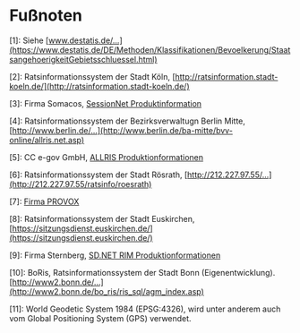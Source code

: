 Fußnoten
========

[1]: Siehe [www.destatis.de/...](https://www.destatis.de/DE/Methoden/Klassifikationen/Bevoelkerung/StaatsangehoerigkeitGebietsschluessel.html)

[2]: Ratsinformationssystem der Stadt Köln, [http://ratsinformation.stadt-koeln.de/](http://ratsinformation.stadt-koeln.de/)

[3]: Firma Somacos, [SessionNet Produktinformation](http://www.somacos.de/de/sitzungsdienst/ratsinfo.html)

[4]: Ratsinformationssystem der Bezirksverwaltugn Berlin Mitte, [http://www.berlin.de/...](http://www.berlin.de/ba-mitte/bvv-online/allris.net.asp)

[5]: CC e-gov GmbH, [ALLRIS Produktionformationen](http://www.cc-egov.de/allris.htm)

[6]: Ratsinformationssystem der Stadt Rösrath, [http://212.227.97.55/...](http://212.227.97.55/ratsinfo/roesrath)

[7]: [Firma PROVOX](http://www.provox.de/)

[8]: Ratsinformationssystem der Stadt Euskirchen, [https://sitzungsdienst.euskirchen.de/](https://sitzungsdienst.euskirchen.de/)

[9]: Firma Sternberg, [SD.NET RIM Produktionformationen](http://www.sitzungsdienst.net/produkte/ratsinformationsmanagement)

[10]: BoRis, Ratsinformationssystem der Stadt Bonn (Eigenentwicklung). [http://www2.bonn.de/...](http://www2.bonn.de/bo_ris/ris_sql/agm_index.asp)

[11]: World Geodetic System 1984 (EPSG:4326), wird unter anderem auch vom Global Positioning System (GPS) verwendet.